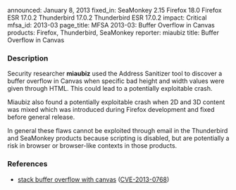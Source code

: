 announced: January 8, 2013
fixed_in: SeaMonkey 2.15
          Firefox 18.0
          Firefox ESR 17.0.2
          Thunderbird 17.0.2
          Thunderbird ESR 17.0.2
impact: Critical
mfsa_id: 2013-03
page_title: MFSA 2013-03: Buffer Overflow in Canvas
products: Firefox, Thunderbird, SeaMonkey
reporter: miaubiz
title: Buffer Overflow in Canvas

<h3>Description</h3>

<p>Security researcher <strong>miaubiz</strong> used the Address Sanitizer tool to discover a buffer overflow in Canvas when specific bad height and width values were given through HTML. This could lead to a potentially exploitable crash. 
</p>

<p>Miaubiz also found a potentially exploitable crash when 2D and 3D content was mixed which was introduced during Firefox development and fixed before general release.
</p>

<p class="note">In general these flaws cannot be exploited through email in the Thunderbird and SeaMonkey products because scripting is disabled, but are potentially a risk in browser or browser-like contexts in those products.
</p>


<h3>References</h3>

<ul>
  <li><a href="https://bugzilla.mozilla.org/show_bug.cgi?id=815795">
      stack buffer overflow with canvas</a> (<a href="http://cve.mitre.org/cgi-bin/cvename.cgi?name=CVE-2013-0768" class="ex-ref">CVE-2013-0768</a>)</li>
</ul>



